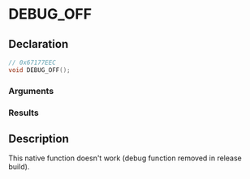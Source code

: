 # DEBUG_OFF

## Declaration
```cpp
// 0x67177EEC
void DEBUG_OFF();
```

### Arguments

### Results

## Description
This native function doesn't work (debug function removed in release build).